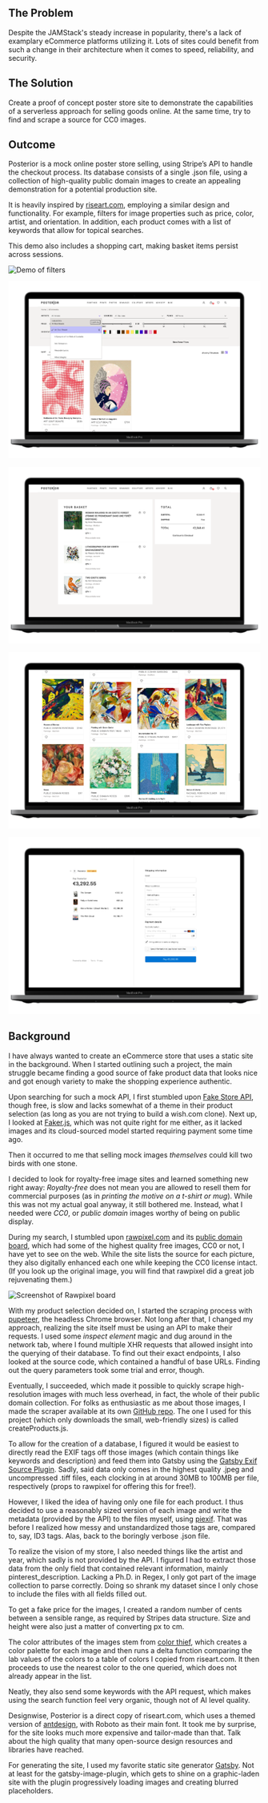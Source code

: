 ## The Problem

Despite the JAMStack's steady increase in popularity, there's a lack of examplary eCommerce platforms utilizing it. Lots of sites could benefit from such a change in their architecture when it comes to speed, reliability, and security.

## The Solution

Create a proof of concept poster store site to demonstrate the capabilities of a serverless approach for selling goods online. At the same time, try to find and scrape a source for CC0 images.

## Outcome

Posterior is a mock online poster store selling, using Stripe’s API to handle the checkout process. Its database consists of a single .json file, using a collection of high-quality public domain images to create an appealing demonstration for a potential production site.

It is heavily inspired by [riseart.com](https://www.riseart.com/), employing a similar design and functionality. For example, filters for image properties such as price, color, artist, and orientation. In addition, each product comes with a list of keywords that allow for topical searches.

This demo also includes a shopping cart, making basket items persist across sessions.

![Demo of filters](./docs/assets/img/filter-by-attributes.png 'Filter by a variety of the images` attributes.')

![Demo of filtering by color](./docs/assets/img/filter-by-pink.png "Quickly find images containing pink from 1920's french art magazine Art-Goût-Beauté")

![View of basket](./docs/assets/img/basket.png 'Free shipping? What a steal!')

![Square view](./docs/assets/img/square-images.png 'Show images in a square ratio for more efficient space usage.')

![Stripe Checkout](./docs/assets/img/stripe-checkout.png 'Checkout using Stripe and a serverless function.')

## Background

I have always wanted to create an eCommerce store that uses a static site in the background. When I started outlining such a project, the main struggle became finding a good source of fake product data that looks nice and got enough variety to make the shopping experience authentic.

Upon searching for such a mock API, I first stumbled upon [Fake Store API](https://fakestoreapi.com/), though free, is slow and lacks somewhat of a theme in their product selection (as long as you are not trying to build a wish.com clone). Next up, I looked at [Faker.js](https://github.com/marak/Faker.js/), which was not quite right for me either, as it lacked images and its cloud-sourced model started requiring payment some time ago.

Then it occurred to me that selling mock images _themselves_ could kill two birds with one stone.

I decided to look for royalty-free image sites and learned something new right away: _Royalty-free_ does not mean you are allowed to resell them for commercial purposes (as in _printing the motive on a t-shirt or mug_). While this was not my actual goal anyway, it still bothered me. Instead, what I needed were _CC0_, or _public domain_ images worthy of being on public display.

During my search, I stumbled upon [rawpixel.com](https://www.rawpixel.com/) and its [public domain board](https://www.rawpixel.com/category/53/public-domain), which had some of the highest quality free images, CC0 or not, I have yet to see on the web. While the site lists the source for each picture, they also digitally enhanced each one while keeping the CC0 license intact. (If you look up the original image, you will find that rawpixel did a great job rejuvenating them.)

![Screenshot of Rawpixel board](./docs/assets/img/rawpixel-demo.png 'Who knew that public domain images could be so beautiful?')

With my product selection decided on, I started the scraping process with [pupeteer](https://github.com/puppeteer/puppeteer), the headless Chrome browser. Not long after that, I changed my approach, realizing the site itself must be using an API to make their requests. I used some _inspect element_ magic and dug around in the network tab, where I found multiple XHR requests that allowed insight into the querying of their database. To find out their exact endpoints, I also looked at the source code, which contained a handful of base URLs. Finding out the query parameters took some trial and error, though.

Eventually, I succeeded, which made it possible to quickly scrape high-resolution images with much less overhead, in fact, the whole of their public domain collection. For folks as enthusiastic as me about those images, I made the scraper available at its own [GitHub repo](https://github.com/jlnbxn/rawpixel-cc0-downloader). The one I used for this project (which only downloads the small, web-friendly sizes) is called createProducts.js.

To allow for the creation of a database, I figured it would be easiest to directly read the EXIF tags off those images (which contain things like keywords and description) and feed them into Gatsby using the [Gatsby Exif Source Plugin](https://www.gatsbyjs.com/plugins/gatsby-plugin-sharp-exif/). Sadly, said data only comes in the highest quality .jpeg and uncompressed .tiff files, each clocking in at around 30MB to 100MB per file, respectively (props to rawpixel for offering this for free!).

However, I liked the idea of having only one file for each product. I thus decided to use a reasonably sized version of each image and write the metadata (provided by the API) to the files myself, using [piexif](https://github.com/hMatoba/piexifjs). That was before I realized how messy and unstandardized those tags are, compared to, say, ID3 tags. Alas, back to the boringly verbose .json file.

To realize the vision of my store, I also needed things like the artist and year, which sadly is not provided by the API. I figured I had to extract those data from the only field that contained relevant information, mainly pinterest_description. Lacking a Ph.D. in Regex, I only got part of the image collection to parse correctly. Doing so shrank my dataset since I only chose to include the files with all fields filled out.

To get a fake price for the images, I created a random number of cents between a sensible range, as required by Stripes data structure. Size and height were also just a matter of converting px to cm.

The color attributes of the images stem from [color thief](https://lokeshdhakar.com/projects/color-thief/), which creates a color palette for each image and then runs a delta function comparing the lab values of the colors to a table of colors I copied from riseart.com. It then proceeds to use the nearest color to the one queried, which does not already appear in the list.

Neatly, they also send some keywords with the API request, which makes using the search function feel very organic, though not of AI level quality.

Designwise, Posterior is a direct copy of riseart.com, which uses a themed version of [antdesign](https://ant.design/), with Roboto as their main font. It took me by surprise, for the site looks much more expensive and tailor-made than that. Talk about the high quality that many open-source design resources and libraries have reached.

For generating the site, I used my favorite static site generator [Gatsby](https://www.gatsbyjs.com/). Not at least for the gatsby-image-plugin, which gets to shine on a graphic-laden site with the plugin progressively loading images and creating blurred placeholders.
